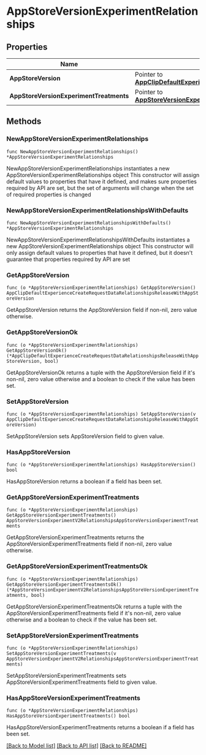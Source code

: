 # AppStoreVersionExperimentRelationships

## Properties

Name | Type | Description | Notes
------------ | ------------- | ------------- | -------------
**AppStoreVersion** | Pointer to [**AppClipDefaultExperienceCreateRequestDataRelationshipsReleaseWithAppStoreVersion**](AppClipDefaultExperienceCreateRequestDataRelationshipsReleaseWithAppStoreVersion.md) |  | [optional] 
**AppStoreVersionExperimentTreatments** | Pointer to [**AppStoreVersionExperimentV2RelationshipsAppStoreVersionExperimentTreatments**](AppStoreVersionExperimentV2RelationshipsAppStoreVersionExperimentTreatments.md) |  | [optional] 

## Methods

### NewAppStoreVersionExperimentRelationships

`func NewAppStoreVersionExperimentRelationships() *AppStoreVersionExperimentRelationships`

NewAppStoreVersionExperimentRelationships instantiates a new AppStoreVersionExperimentRelationships object
This constructor will assign default values to properties that have it defined,
and makes sure properties required by API are set, but the set of arguments
will change when the set of required properties is changed

### NewAppStoreVersionExperimentRelationshipsWithDefaults

`func NewAppStoreVersionExperimentRelationshipsWithDefaults() *AppStoreVersionExperimentRelationships`

NewAppStoreVersionExperimentRelationshipsWithDefaults instantiates a new AppStoreVersionExperimentRelationships object
This constructor will only assign default values to properties that have it defined,
but it doesn't guarantee that properties required by API are set

### GetAppStoreVersion

`func (o *AppStoreVersionExperimentRelationships) GetAppStoreVersion() AppClipDefaultExperienceCreateRequestDataRelationshipsReleaseWithAppStoreVersion`

GetAppStoreVersion returns the AppStoreVersion field if non-nil, zero value otherwise.

### GetAppStoreVersionOk

`func (o *AppStoreVersionExperimentRelationships) GetAppStoreVersionOk() (*AppClipDefaultExperienceCreateRequestDataRelationshipsReleaseWithAppStoreVersion, bool)`

GetAppStoreVersionOk returns a tuple with the AppStoreVersion field if it's non-nil, zero value otherwise
and a boolean to check if the value has been set.

### SetAppStoreVersion

`func (o *AppStoreVersionExperimentRelationships) SetAppStoreVersion(v AppClipDefaultExperienceCreateRequestDataRelationshipsReleaseWithAppStoreVersion)`

SetAppStoreVersion sets AppStoreVersion field to given value.

### HasAppStoreVersion

`func (o *AppStoreVersionExperimentRelationships) HasAppStoreVersion() bool`

HasAppStoreVersion returns a boolean if a field has been set.

### GetAppStoreVersionExperimentTreatments

`func (o *AppStoreVersionExperimentRelationships) GetAppStoreVersionExperimentTreatments() AppStoreVersionExperimentV2RelationshipsAppStoreVersionExperimentTreatments`

GetAppStoreVersionExperimentTreatments returns the AppStoreVersionExperimentTreatments field if non-nil, zero value otherwise.

### GetAppStoreVersionExperimentTreatmentsOk

`func (o *AppStoreVersionExperimentRelationships) GetAppStoreVersionExperimentTreatmentsOk() (*AppStoreVersionExperimentV2RelationshipsAppStoreVersionExperimentTreatments, bool)`

GetAppStoreVersionExperimentTreatmentsOk returns a tuple with the AppStoreVersionExperimentTreatments field if it's non-nil, zero value otherwise
and a boolean to check if the value has been set.

### SetAppStoreVersionExperimentTreatments

`func (o *AppStoreVersionExperimentRelationships) SetAppStoreVersionExperimentTreatments(v AppStoreVersionExperimentV2RelationshipsAppStoreVersionExperimentTreatments)`

SetAppStoreVersionExperimentTreatments sets AppStoreVersionExperimentTreatments field to given value.

### HasAppStoreVersionExperimentTreatments

`func (o *AppStoreVersionExperimentRelationships) HasAppStoreVersionExperimentTreatments() bool`

HasAppStoreVersionExperimentTreatments returns a boolean if a field has been set.


[[Back to Model list]](../README.md#documentation-for-models) [[Back to API list]](../README.md#documentation-for-api-endpoints) [[Back to README]](../README.md)


